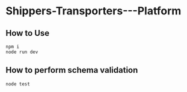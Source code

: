 # Shippers-Transporters---Platform
## How to Use
```
npm i
node run dev
```

## How to perform schema validation
```
node test
```
